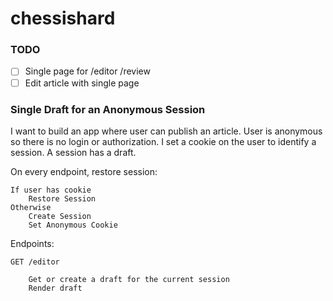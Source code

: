 # chessishard

### TODO

- [ ] Single page for /editor /review
- [ ] Edit article with single page

### Single Draft for an Anonymous Session

I want to build an app where user can publish an article. User is anonymous so there is no login or authorization. I set a cookie on the user to identify a session. A session has a draft. 

On every endpoint, restore session:

    If user has cookie
        Restore Session
    Otherwise
        Create Session
        Set Anonymous Cookie
    
Endpoints:

    GET /editor

        Get or create a draft for the current session
        Render draft
